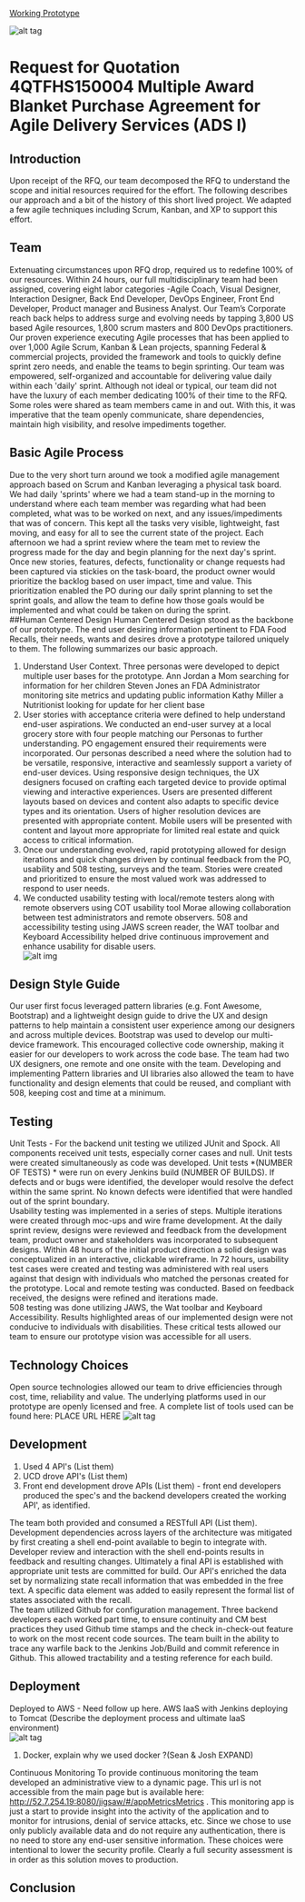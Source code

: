 [Working Prototype](http://52.1.100.220:8080/jigsaw/#/)

![alt tag](/agile-process-photos/response-images/proposal-header.png?raw=true)

# Request for Quotation 4QTFHS150004 Multiple Award Blanket Purchase Agreement for Agile Delivery Services (ADS I) 

## Introduction
Upon receipt of the RFQ, our team decomposed the RFQ to understand the scope and initial resources required for the effort. The following describes our approach and a bit of the history of this short lived project. We adapted a few agile techniques including Scrum, Kanban, and XP to support this effort. 
## Team 
Extenuating circumstances upon RFQ drop, required us to redefine 100% of our resources. Within 24 hours, our full multidisciplinary team had been assigned, covering eight labor categories -Agile Coach, Visual Designer, Interaction Designer, Back End Developer, DevOps Engineer, Front End Developer, Product manager and Business Analyst.  Our Team’s Corporate reach back helps to address surge and evolving needs by tapping 3,800 US based Agile resources, 1,800 scrum masters and 800 DevOps practitioners. Our proven experience executing Agile processes that has been applied to over 1,000 Agile Scrum, Kanban & Lean projects, spanning Federal & commercial projects, provided the framework and tools to quickly define sprint zero needs, and enable the teams to begin sprinting.  Our team was empowered, self-organized and accountable for delivering value daily within each 'daily' sprint. Although not ideal or typical, our team did not have the luxury of each member dedicating 100% of their time to the RFQ.  Some roles were shared as team members came in and out. With this, it was imperative that the team openly communicate, share dependencies, maintain high visibility, and resolve impediments together.  
## Basic Agile Process 
Due to the very short turn around we took a modified agile management approach based on Scrum and Kanban leveraging a physical task board. We had daily 'sprints' where we had a team stand-up in the morning to understand where each team member was regarding what had been completed, what was to be worked on next, and any issues/impediments that was of concern. This kept all the tasks very visible, lightweight, fast moving, and easy for all to see the current state of the project.  Each afternoon we had a sprint review where the team met to review the progress made for the day and begin planning for the next day's sprint.  Once new stories, features, defects, functionality or change requests had been captured via stickies on the task-board, the product owner would prioritize the backlog based on user impact, time and value. This prioritization enabled the PO during our daily sprint planning to set the sprint goals, and allow the team to define how those goals would be implemented and what could be taken on during the sprint.    
##Human Centered Design 
Human Centered Design stood as the backbone of our prototype. The end user desiring information pertinent to FDA Food Recalls, their needs, wants and desires drove a prototype tailored uniquely to them.  The following summarizes our basic approach. 
1) Understand User Context. Three personas were developed to depict multiple user bases for the prototype. 
Ann Jordan a Mom searching for information for her children 
Steven Jones an FDA Administrator monitoring site metrics and updating public information 
Kathy Miller a Nutritionist looking for update for her client base 
2)  User stories  with acceptance criteria were defined to help understand end-user aspirations.  We conducted an end-user survey at a local grocery store with four people matching our Personas to further understanding.  PO engagement ensured their requirements were incorporated.   Our personas described a need where the solution had to be versatile, responsive, interactive and seamlessly support a variety of end-user devices.  Using responsive design techniques, the UX designers focused on crafting each targeted device to provide optimal viewing and interactive experiences. Users are presented different layouts based on devices and content also adapts to specific device types and its orientation.  Users of higher resolution devices are presented with appropriate content.  Mobile users will be presented with content and layout more appropriate for limited real estate and quick access to critical information.    
3) Once our understanding evolved, rapid prototyping allowed for design iterations and quick changes driven by continual feedback from the PO, usability and 508 testing, surveys and the team.  Stories were created and prioritized to ensure the most valued work was addressed to respond to user needs.  
4) We conducted usability testing with local/remote testers along with remote observers using COT usability tool Morae allowing collaboration between test administrators and remote observers. 508 and accessibility testing using JAWS screen reader, the WAT toolbar and Keyboard Accessibility helped drive continuous improvement and enhance usability for disable users.   
![alt img](/agile-process-photos/design/high-level-overview.png)

## Design Style Guide 
Our user first focus leveraged pattern libraries (e.g. Font Awesome, Bootstrap) and a lightweight design guide to drive the UX and design patterns to help maintain a consistent user experience among our designers and across multiple devices.  Bootstrap was used to develop our multi-device framework.  This encouraged collective code ownership, making it easier for our developers to work across the code base.  The team had two UX designers, one remote and one onsite with the team.  Developing and implementing Pattern libraries and UI libraries also allowed the team to have functionality and design elements that could be reused, and compliant with 508, keeping cost and time at a minimum.  
## Testing 
Unit Tests - For the backend unit testing we utilized JUnit and Spock.  All components received unit tests, especially corner cases and null.  Unit tests were created simultaneously as code was developed. Unit tests *(NUMBER OF TESTS) * were run on every Jenkins build  (NUMBER OF BUILDS).  If defects and or bugs were identified, the developer would resolve the defect within the same sprint.  No known defects were identified that were handled out of the sprint boundary.   
Usability testing was implemented in a series of steps.  Multiple iterations were created through moc-ups and wire frame development. At the daily sprint review, designs were reviewed and feedback from the development team, product owner and stakeholders was incorporated to subsequent designs. Within 48 hours of the initial product direction a solid design was conceptualized in an interactive, clickable wireframe. In 72 hours, usability test cases were created and testing was administered with real users against that design with individuals who matched the personas created for the prototype. Local and remote testing was conducted. Based on feedback received, the designs were refined and iterations made.  
508 testing was done utilizing JAWS, the Wat toolbar and Keyboard Accessibility. Results highlighted areas of our implemented design were not conducive to individuals with disabilities. These critical tests allowed our team to ensure our prototype vision was accessible for all users.    
## Technology Choices 
Open source technologies allowed our team to drive efficiencies through cost, time, reliability and value.   The underlying platforms used in our prototype are openly licensed and free.  A complete list of tools used can be found here: PLACE URL HERE 
![alt tag](/agile-process-photos/design/tool-diagram.png)

## Development 
1. Used 4 API's (List them)  
2. UCD drove API's (List them)  
3. Front end development drove APIs (List them) - front end developers produced the spec's and the backend developers created the working API', as identified.

The team both provided and consumed a RESTfull API (List them).  Development dependencies across layers of the architecture was mitigated by first creating a shell end-point available to begin to integrate with.    Developer review and interaction with the shell end-points results in feedback and resulting changes.  Ultimately a final API is established with appropriate unit tests are committed for build.  Our API's enriched the data set by normalizing state recall information that was embedded in the free text.  A specific data element was added to easily represent the formal list of states associated with the recall.  
The team utilized Github for configuration management. Three backend developers each worked part time, to ensure continuity and CM best practices they used Github time stamps and the check in-check-out feature to work on the most recent code sources.  The team built in the ability to trace any warfile back to the Jenkins Job/Build and commit reference in Github. This allowed tractability and a testing reference for each build.  

## Deployment 
Deployed to AWS - Need follow up here. AWS IaaS with Jenkins deploying to Tomcat (Describe the deployment process and ultimate IaaS environment)  
![alt tag](/agile-process-photos/design/deploy-stack.png)

1. Docker, explain why we used docker ?(Sean & Josh EXPAND) 

Continuous Monitoring 
To provide continuous monitoring the team developed an administrative view to a dynamic page. This url is not accessible from the main page but is available here: http://52.7.254.19:8080/jigsaw/#/appMetricsMetrics .   This monitoring app is just a start to provide insight into the activity of the application and to monitor for intrusions, denial of service attacks, etc.  Since we chose to use only publicly available data and do not require any authentication, there is no need to store any end-user sensitive information.  These choices were intentional to lower the security profile.  Clearly a full security assessment is in order as this solution moves to production.   
## Conclusion 

